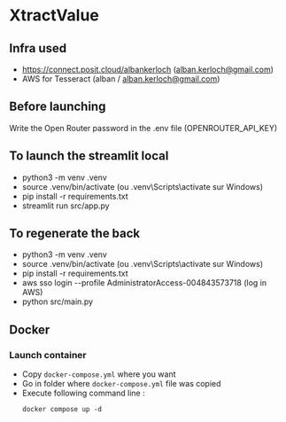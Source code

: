 # XtractValue


## Infra used

- https://connect.posit.cloud/albankerloch (alban.kerloch@gmail.com)
- AWS for Tesseract (alban / alban.kerloch@gmail.com)

## Before launching

Write the Open Router password in the .env file (OPENROUTER_API_KEY)

## To launch the streamlit local

- python3 -m venv .venv
- source .venv/bin/activate (ou .venv\Scripts\activate sur Windows)
- pip install -r requirements.txt
- streamlit run src/app.py

## To regenerate the back

- python3 -m venv .venv
- source .venv/bin/activate (ou .venv\Scripts\activate sur Windows)
- pip install -r requirements.txt
- aws sso login --profile AdministratorAccess-004843573718 (log in AWS)
- python src/main.py


## Docker

### Launch container
* Copy ``docker-compose.yml`` where you want
* Go in folder where ``docker-compose.yml`` file was copied
* Execute following command line :
    ```commandline
    docker compose up -d
    ```
